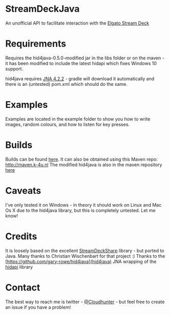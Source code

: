 # StreamDeckJava
An unofficial API to facilitate interaction with the [Elgato Stream Deck](https://www.elgato.com/de/gaming/stream-deck)

# Requirements
Requires the hid4java-0.5.0-modified jar in the libs folder or on the maven - it has been modified to include the latest hidapi which fixes Windows 10 support.

hid4java requires [JNA 4.2.2](https://mvnrepository.com/artifact/net.java.dev.jna/jna/4.2.2) - gradle will download it automatically and there is an (untested) pom.xml which should do the same.

# Examples
Examples are located in the example folder to show you how to write images, random colours, and how to listen for key presses.

# Builds
Builds can be found [here](http://maven.k-4u.nl/uk/co/cloudhunter/streamdeckjava/). It can also be obtained using this Maven repo: http://maven.k-4u.nl
The modified hid4java is also in the maven repository [here](http://maven.k-4u.nl/org/hid4java)

# Caveats
I've only tested it on Windows - in theory it should work on Linux and Mac Os X due to the hid4java library, but this is completely untested. Let me know!

# Credits
It is loosely based on the excellent [StreamDeckSharp](https://github.com/OpenStreamDeck/StreamDeckSharp) library - but ported to Java. Many thanks to Christian Wischenbart for that project :)
Thanks to the [https://github.com/gary-rowe/hid4java](hid4java) JNA wrapping of the [hidapi](https://github.com/signal11/hidapi) library

# Contact
The best way to reach me is twitter - [@Cloudhunter](https://twitter.com/Cloudhunter) - but feel free to create an issue if you have a problem!
